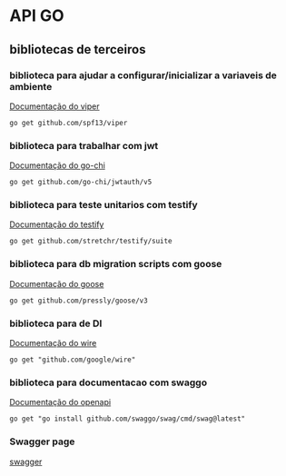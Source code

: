 # API GO

## bibliotecas de terceiros

### biblioteca para ajudar a configurar/inicializar a variaveis de ambiente
[Documentação do viper](https://github.com/spf13/viper)
```shell
go get github.com/spf13/viper
```

### biblioteca para trabalhar com jwt
[Documentação do go-chi](https://github.com/go-chi/jwtauth)
```shell
go get github.com/go-chi/jwtauth/v5
```

### biblioteca para teste unitarios com testify
[Documentação do testify](https://github.com/stretchr/testify#suite-package)
```shell
go get github.com/stretchr/testify/suite
```

### biblioteca para db migration scripts com goose
[Documentação do goose](https://github.com/pressly/goose)
```shell
go get github.com/pressly/goose/v3
```

### biblioteca para de DI
[Documentação do wire](https://github.com/google/wire/blob/main/docs/guide.md)
```shell
go get "github.com/google/wire"
```

### biblioteca para documentacao com swaggo
[Documentação do openapi](https://github.com/swaggo/swag#getting-started)
```shell
go get "go install github.com/swaggo/swag/cmd/swag@latest"
```

### Swagger page
[swagger](http://localhost:8000/docs/index.html)